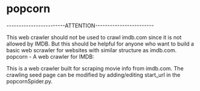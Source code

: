popcorn
=======

------------------------ATTENTION------------------------

This web crawler should not be used to crawl imdb.com since it is not allowed by IMDB. But this should be helpful for anyone who want to build a basic web scrawler for websites with similar structure as imdb.com.
popcorn - A web crawler for IMDB:

This is a web crawler built for scraping movie info from imdb.com. The crawling seed page can be modified by adding/editing start_url in the popcornSpider.py.
